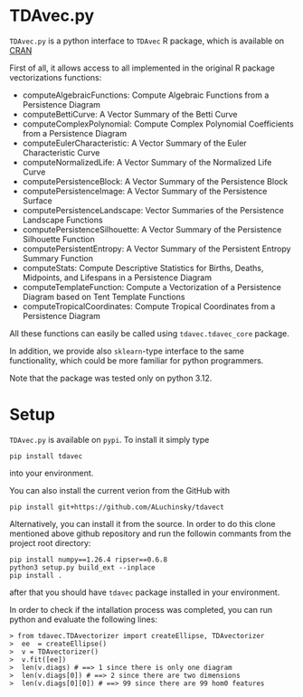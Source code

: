 # TDAvec.py

`TDAvec.py` is a python interface to `TDAvec` R package, which is available on [CRAN](https://cran.r-project.org/web/packages/TDAvec/index.html)

First of all, it allows access to all implemented in the original R package vectorizations functions:

* computeAlgebraicFunctions:	Compute Algebraic Functions from a Persistence Diagram
* computeBettiCurve:	A Vector Summary of the Betti Curve
* computeComplexPolynomial:	Compute Complex Polynomial Coefficients from a Persistence Diagram
* computeEulerCharacteristic:	A Vector Summary of the Euler Characteristic Curve
* computeNormalizedLife:	A Vector Summary of the Normalized Life Curve
* computePersistenceBlock:	A Vector Summary of the Persistence Block
* computePersistenceImage:	A Vector Summary of the Persistence Surface
* computePersistenceLandscape:	Vector Summaries of the Persistence Landscape Functions
* computePersistenceSilhouette:	A Vector Summary of the Persistence Silhouette Function
* computePersistentEntropy:	A Vector Summary of the Persistent Entropy Summary Function
* computeStats:	Compute Descriptive Statistics for Births, Deaths, Midpoints, and Lifespans in a Persistence Diagram
* computeTemplateFunction:	Compute a Vectorization of a Persistence Diagram based on Tent Template Functions
* computeTropicalCoordinates:	Compute Tropical Coordinates from a Persistence Diagram

All these functions can easily be called using `tdavec.tdavec_core` package.

In addition, we provide also `sklearn`-type interface to the same functionality, which could be more familiar for python programmers.

Note that the package was tested only on python 3.12. 

# Setup

`TDAvec.py` is available on `pypi`. To install it simply type

    pip install tdavec

into your environment. 

You can also install the current verion from the GitHub with

    pip install git+https://github.com/ALuchinsky/tdavect

Alternatively, you can install it from the source. In order to do this clone mentioned above github repository and run the followin commants from the project root directory:


    pip install numpy==1.26.4 ripser==0.6.8
    python3 setup.py build_ext --inplace
    pip install .

after that you should have `tdavec` package installed in your environment. 


In order to check if the intallation process was completed, you can run python and evaluate the following lines:

    > from tdavec.TDAvectorizer import createEllipse, TDAvectorizer
    >  ee  = createEllipse()
    >  v = TDAvectorizer()
    >  v.fit([ee])
    >  len(v.diags) # ==> 1 since there is only one diagram
    >  len(v.diags[0]) # ==> 2 since there are two dimensions
    >  len(v.diags[0][0]) # ==> 99 since there are 99 hom0 features

